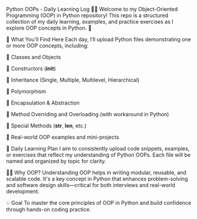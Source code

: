 Python OOPs - Daily Learning Log 🧠🐍
Welcome to my Object-Oriented Programming (OOP) in Python repository!
This repo is a structured collection of my daily learning, examples, and practice exercises as I explore OOP concepts in Python. 🚀

📘 What You'll Find Here
Each day, I’ll upload Python files demonstrating one or more OOP concepts, including:

🔹 Classes and Objects

🔹 Constructors (__init__)

🔹 Inheritance (Single, Multiple, Multilevel, Hierarchical)

🔹 Polymorphism

🔹 Encapsulation & Abstraction

🔹 Method Overriding and Overloading (with workaround in Python)

🔹 Special Methods (__str__, __len__, etc.)

🔹 Real-world OOP examples and mini-projects

📅 Daily Learning Plan
I aim to consistently upload code snippets, examples, or exercises that reflect my understanding of Python OOPs. Each file will be named and organized by topic for clarity.

🧑‍💻 Why OOP?
Understanding OOP helps in writing modular, reusable, and scalable code. It's a key concept in Python that enhances problem-solving and software design skills—critical for both interviews and real-world development.

💡 Goal
To master the core principles of OOP in Python and build confidence through hands-on coding practice.
